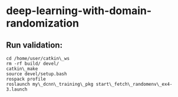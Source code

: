 # deep-learning-with-domain-randomization

## Run validation:
```
cd /home/user/catkin\_ws
rm -rf build/ devel/
catkin\_make
source devel/setup.bash
rospack profile
roslaunch my\_dcnn\_training\_pkg start\_fetch\_randomenv\_ex4-3.launch
```
